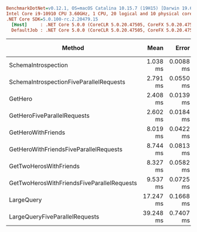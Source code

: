 ``` ini

BenchmarkDotNet=v0.12.1, OS=macOS Catalina 10.15.7 (19H15) [Darwin 19.6.0]
Intel Core i9-10910 CPU 3.60GHz, 1 CPU, 20 logical and 10 physical cores
.NET Core SDK=5.0.100-rc.2.20479.15
  [Host]     : .NET Core 5.0.0 (CoreCLR 5.0.20.47505, CoreFX 5.0.20.47505), X64 RyuJIT
  DefaultJob : .NET Core 5.0.0 (CoreCLR 5.0.20.47505, CoreFX 5.0.20.47505), X64 RyuJIT


```
|                                     Method |      Mean |     Error |    StdDev |    Median | Rank |     Gen 0 |    Gen 1 | Gen 2 |   Allocated |
|------------------------------------------- |----------:|----------:|----------:|----------:|-----:|----------:|---------:|------:|------------:|
|                        SchemaIntrospection |  1.038 ms | 0.0088 ms | 0.0082 ms |  1.038 ms |    1 |   48.8281 |   1.9531 |     - |    503.4 KB |
|    SchemaIntrospectionFiveParallelRequests |  2.791 ms | 0.0550 ms | 0.0977 ms |  2.823 ms |    4 |  261.7188 | 101.5625 |     - |  2671.83 KB |
|                                    GetHero |  2.408 ms | 0.0139 ms | 0.0130 ms |  2.409 ms |    2 |         - |        - |     - |     8.17 KB |
|                GetHeroFiveParallelRequests |  2.602 ms | 0.0184 ms | 0.0173 ms |  2.600 ms |    3 |    3.9063 |        - |     - |    41.01 KB |
|                         GetHeroWithFriends |  8.019 ms | 0.0422 ms | 0.0352 ms |  8.021 ms |    5 |         - |        - |     - |     84.4 KB |
|     GetHeroWithFriendsFiveParallelRequests |  8.744 ms | 0.0813 ms | 0.0635 ms |  8.758 ms |    7 |   31.2500 |  15.6250 |     - |   418.41 KB |
|                     GetTwoHerosWithFriends |  8.327 ms | 0.0582 ms | 0.0544 ms |  8.334 ms |    6 |   15.6250 |        - |     - |    176.3 KB |
| GetTwoHerosWithFriendsFiveParallelRequests |  9.537 ms | 0.0725 ms | 0.0678 ms |  9.539 ms |    8 |   78.1250 |  31.2500 |     - |   913.14 KB |
|                                 LargeQuery | 17.247 ms | 0.1668 ms | 0.1479 ms | 17.295 ms |    9 |  343.7500 | 156.2500 |     - |  3692.05 KB |
|             LargeQueryFiveParallelRequests | 39.248 ms | 0.7407 ms | 0.6929 ms | 39.304 ms |   10 | 1692.3077 | 846.1538 |     - | 17823.86 KB |
